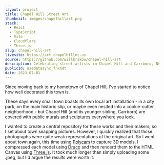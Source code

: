 ```yaml
---
layout: project
title: Chapel Hill Street Art
thumbnail: images/chapelhillart.png
stack:
  - React
  - TypeScript
  - Vite
  - Cloudflare
  - Three.js
slug: chapel-hill-art
livesite: https://art.chapelhillnc.us
source: https://github.com/willkrakow/chapel-hill-art
description: Celebrating street artists in Chapel Hill and Carrboro, NC
publicId: usedatasync_fnxndt
date: 2023-07-01
---
```


Since moving back to my hometown of Chapel Hill, I've started to notice how well decorated this town is.

These days every small town boasts its own local art installation - in a city park, on the main historic stip, or maybe even nestled into a cookie-cutter neighborhood - but Chapel Hill (and its younger sibling, Carrboro) are covered with public murals and sculptures everywhere you look.

I wanted to create a central repository for these works and their makers, so I set about town snapping pictures. However, I quickly realized that those photographs were quite weak representations of the original art. So I went about town again, this time using [Polycam](https://poly.cam/) to capture 3D models. I compressed each model using [Draco](https://github.com/google/draco) and then renderd them to the HTML Canvas using [Three.js](https://threejs.org/). It took much longer than simply uploading some .jpeg, but I'd argue the results were worth it.